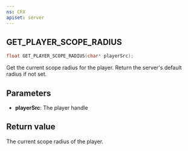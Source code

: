 ```yaml
---
ns: CFX
apiset: server
---
```

## GET_PLAYER_SCOPE_RADIUS

```c
float GET_PLAYER_SCOPE_RADIUS(char* playerSrc);
```

Get the current scope radius for the player. Return the server's default radius if not set.

## Parameters
* **playerSrc**: The player handle

## Return value
The current scope radius of the player.
